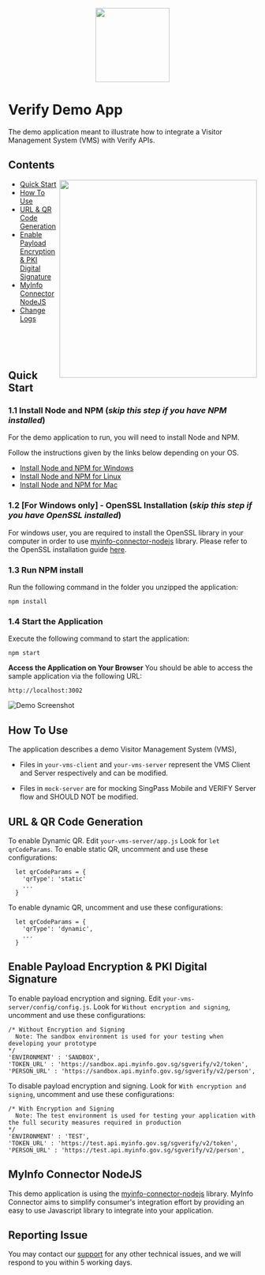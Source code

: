 <p align="center">
<a href="https://ndi-api.gov.sg/library/sg-verify/introduction">
  <img width="150" src="https://public.cloud.myinfo.gov.sg/images/logo/verify-rebrand-logo.svg">
  </a>
</p>


# Verify Demo App

The demo application meant to illustrate how to integrate a Visitor Management System (VMS) with Verify APIs.

## Contents

<img align="right" width="400" src="./screenshot_setup.png" />

- [Quick Start](#quick-start)
- [How To Use](#how-to-use)
- [URL & QR Code Generation](#qrcode)
- [Enable Payload Encryption & PKI Digital Signature](#pki)
- [MyInfo Connector NodeJS](#lib)
- [Change Logs](./CHANGELOG.md)

<br/><br/><br/>




## <a name="quick-start"></a>Quick Start

### 1.1 Install Node and NPM (_skip this step if you have NPM installed_)

For the demo application to run, you will need to install Node and NPM.

Follow the instructions given by the links below depending on your OS.

- [Install Node and NPM for Windows](http://blog.teamtreehouse.com/install-node-js-npm-windows)
- [Install Node and NPM for Linux](http://blog.teamtreehouse.com/install-node-js-npm-linux)
- [Install Node and NPM for Mac](http://blog.teamtreehouse.com/install-node-js-npm-mac)


### 1.2 [For Windows only] - OpenSSL Installation (_skip this step if you have OpenSSL installed_)

For windows user, you are required to install the OpenSSL library in your computer in order to use [myinfo-connector-nodejs](#lib) library. Please refer to the OpenSSL installation guide [here](https://public.cloud.myinfo.gov.sg/docs/OpenSSL_installation_guide.pdf). 


### 1.3 Run NPM install

Run the following command in the folder you unzipped the application:

```
npm install
```

### 1.4 Start the Application

Execute the following command to start the application:
```
npm start
```


**Access the Application on Your Browser**
You should be able to access the sample application via the following URL:

```
http://localhost:3002
```

![Demo Screenshot](screenshot_main.gif)





## <a name="how-to-use"></a>How To Use

The application describes a demo Visitor Management System (VMS),

- Files in ``your-vms-client`` and ``your-vms-server`` represent the VMS Client and Server respectively and can be modified.

- Files in  ``mock-server``  are for mocking SingPass Mobile and VERIFY Server flow and SHOULD NOT be modified. 


## <a name="qrcode"></a>URL & QR Code Generation

To enable Dynamic QR. Edit ``your-vms-server/app.js``
Look for ``let qrCodeParams``. To enable static QR, uncomment and use these configurations:

```
  let qrCodeParams = {
    'qrType': 'static' 
    ...
  }
```

To enable dynamic QR, uncomment and use these configurations:

```
  let qrCodeParams = {
    'qrType': 'dynamic',
    ...
  }
```


## <a name="pki"></a>Enable Payload Encryption & PKI Digital Signature

To enable payload encryption and signing. Edit ``your-vms-server/config/config.js``. Look for ``Without encryption and signing``, uncomment and use these configurations: 

```
/* Without Encryption and Signing 
  Note: The sandbox environment is used for your testing when developing your prototype
*/
'ENVIRONMENT' : 'SANDBOX',
'TOKEN_URL' : 'https://sandbox.api.myinfo.gov.sg/sgverify/v2/token',
'PERSON_URL' : 'https://sandbox.api.myinfo.gov.sg/sgverify/v2/person',

```

To disable payload encryption and signing. Look for ``With encryption and signing``, uncomment and use these configurations: 

```
/* With Encryption and Signing 
  Note: The test environment is used for testing your application with the full security measures required in production
*/
'ENVIRONMENT' : 'TEST',
'TOKEN_URL' : 'https://test.api.myinfo.gov.sg/sgverify/v2/token',
'PERSON_URL' : 'https://test.api.myinfo.gov.sg/sgverify/v2/person',
```



## <a name="lib"></a>MyInfo Connector NodeJS

This demo application is using the [myinfo-connector-nodejs](https://www.npmjs.com/package/myinfo-connector-nodejs) library. MyInfo Connector aims to simplify consumer's integration effort by providing an easy to use Javascript library to integrate into your application.



## Reporting Issue

You may contact our [support](mailto:support@myinfo.gov.sg?subject=[SGVerifyV2]%20Sample%20App) for any other technical issues, and we will respond to you within 5 working days.
